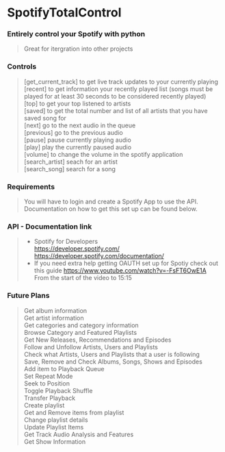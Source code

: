 # SpotifyTotalControl

### Entirely control your Spotify with python

> Great for itergration into other projects

### Controls

> [get_current_track] to get live track updates to your currently playing\
> [recent] to get information your recently played list (songs must be played for at least 30 seconds to be considered recently played)\
> [top] to get your top listened to artists\
> [saved] to get the total number and list of all artists that you have saved song for\
> [next] go to the next audio in the queue\
> [previous] go to the previous audio\
> [pause] pause currently playing audio\
> [play] play the currently paused audio\
> [volume] to change the volume in the spotify application\
> [search_artist] seach for an artist\
> [search_song] search for a song

### Requirements

> You will have to login and create a Spotify App to use the API.\
> Documentation on how to get this set up can be found below.

### API - Documentation link

> - Spotify for Developers\
>   https://developer.spotify.com/ \
>   https://developer.spotify.com/documentation/
> - If you need extra help getting OAUTH set up for Spotiy check out this guide
>   https://www.youtube.com/watch?v=-FsFT6OwE1A \
>   From the start of the video to 15:15


### Future Plans

> Get album information\
> Get artist information\
> Get categories and category information\
> Browse Category and Featured Playlists\
> Get New Releases, Recommendations and Episodes\
> Follow and Unfollow Artists, Users and Playlists\
> Check what Artists, Users and Playlists that a user is following\
> Save, Remove and Check Albums, Songs, Shows and Episodes\
> Add item to Playback Queue\
> Set Repeat Mode\
> Seek to Position\
> Toggle Playback Shuffle\
> Transfer Playback\
> Create playlist\
> Get and Remove items from playlist\
> Change playlist details\
> Update Playlist Items\
> Get Track Audio Analysis and Features\
> Get Show Information
